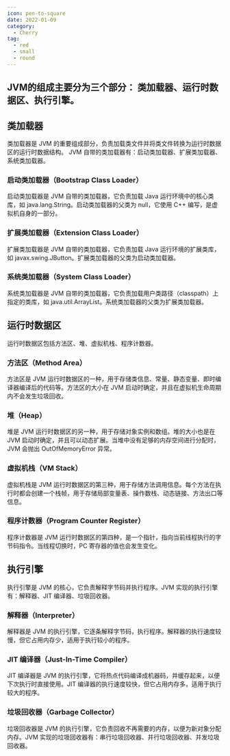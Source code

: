 ```yaml
---
icon: pen-to-square
date: 2022-01-09
category:
  - Cherry
tag:
  - red
  - small
  - round
---
```


## JVM的组成主要分为三个部分： 类加载器、运行时数据区、执行引擎。

## 类加载器

类加载器是 JVM 的重要组成部分，负责加载类文件并将类文件转换为运行时数据区的运行时数据结构。 JVM 自带的类加载器有：启动类加载器、扩展类加载器、系统类加载器。

### 启动类加载器（Bootstrap Class Loader）

启动类加载器是 JVM 自带的类加载器，它负责加载 Java 运行环境中的核心类库，如 java.lang.String。启动类加载器的父类为 null，它使用 C++ 编写，是虚拟机自身的一部分。
### 扩展类加载器（Extension Class Loader）

扩展类加载器是 JVM 自带的类加载器，它负责加载 Java 运行环境的扩展类库，如 javax.swing.JButton。扩展类加载器的父类为启动类加载器。

### 系统类加载器（System Class Loader）

系统类加载器是 JVM 自带的类加载器，它负责加载用户类路径（classpath）上指定的类库，如 java.util.ArrayList。系统类加载器的父类为扩展类加载器。

## 运行时数据区

运行时数据区包括方法区、堆、虚拟机栈、程序计数器。

### 方法区（Method Area）    

方法区是 JVM 运行时数据区的一种，用于存储类信息、常量、静态变量、即时编译器编译后的代码等。方法区的大小在 JVM 启动时确定，并且在虚拟机生命周期内不会发生垃圾回收。

### 堆（Heap）

堆是 JVM 运行时数据区的另一种，用于存储对象实例和数组。堆的大小也是在 JVM 启动时确定，并且可以动态扩展。当堆中没有足够的内存空间进行分配时，JVM 会抛出 OutOfMemoryError 异常。

### 虚拟机栈（VM Stack）

虚拟机栈是 JVM 运行时数据区的第三种，用于存储方法调用信息。每个方法在执行时都会创建一个栈帧，用于存储局部变量表、操作数栈、动态链接、方法出口等信息。

### 程序计数器（Program Counter Register）

程序计数器是 JVM 运行时数据区的第四种，是一个指针，指向当前线程执行的字节码指令。当线程切换时，PC 寄存器的值也会发生变化。

## 执行引擎

执行引擎是 JVM 的核心，它负责解释字节码并执行程序。JVM 实现的执行引擎有：解释器、JIT 编译器、垃圾回收器。

### 解释器（Interpreter）

解释器是 JVM 的执行引擎，它逐条解释字节码，执行程序。解释器的执行速度较慢，但它占用内存少，适用于执行较小的程序。

### JIT 编译器（Just-In-Time Compiler）

JIT 编译器是 JVM 的执行引擎，它将热点代码编译成机器码，并缓存起来，以便下次执行时直接使用。JIT 编译器的执行速度较快，但它占用内存多，适用于执行较大的程序。

### 垃圾回收器（Garbage Collector）

垃圾回收器是 JVM 的执行引擎，它负责回收不再需要的内存，以便为新对象分配内存。JVM 实现的垃圾回收器有：串行垃圾回收器、并行垃圾回收器、并发垃圾回收器。

